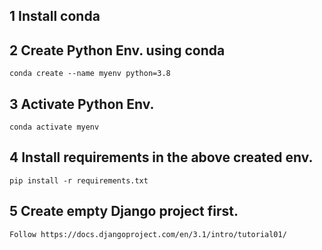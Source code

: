 ## 1 Install conda 

## 2 Create Python Env. using conda
``` conda create --name myenv python=3.8 ```

## 3 Activate Python Env.
``` conda activate myenv ```

## 4 Install requirements in the above created env.
``` pip install -r requirements.txt ```

## 5 Create empty Django project first.
``` Follow https://docs.djangoproject.com/en/3.1/intro/tutorial01/ ```



    
